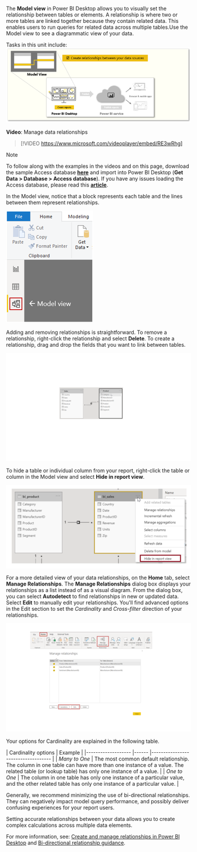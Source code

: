 The **Model view** in Power BI Desktop allows you to visually set the relationship between tables or elements. A relationship is where two or more tables are linked together because they contain related data. This enables users to run queries for related data across multiple tables.Use the Model view to see a diagrammatic view of your data.

Tasks in this unit include:
![Conceptual graphic of the tasks in this module.](../media/02-power-bi-desktop-overview.png)

**Video**: Manage data relationships
> [!VIDEO https://www.microsoft.com/videoplayer/embed/RE3wRhg]

> [!NOTE]
> To follow along with the examples in the videos and on this page, download the sample Access database <a href="https://go.microsoft.com/fwlink/?linkid=2120368" target="_blank">**here**</a> and import into Power BI Desktop (**Get Data > Database > Access database**). If you have any issues loading the Access database, please read this <a href="https://go.microsoft.com/fwlink/?linkid=2131277" target="_blank">**article**</a>.

In the Model view, notice that a block represents each table and the lines between them represent relationships.

![Screenshot of the Model view.](../media/02-power-bi-desktop-model-view.png)

Adding and removing relationships is straightforward. To remove a relationship, right-click the relationship and select **Delete**. To create a relationship, drag and drop the fields that you want to link between tables.

![Screenshot showing the graphical relationship between fields.](../media/02-power-bi-desktop-relationship.png)

To hide a table or individual column from your report, right-click the table or column in the Model view and select **Hide in report view**.

![Screenshot of the Hide in report view option.](../media/02-power-bi-desktop-hide-in-report-view.png)

For a more detailed view of your data relationships, on the **Home** tab, select **Manage Relationships**. The **Manage Relationships** dialog box displays your relationships as a list instead of as a visual diagram. From the dialog box, you can select **Autodetect** to find relationships in new or updated data. Select **Edit** to manually edit your relationships. You'll find advanced options in the Edit section to set the *Cardinality* and *Cross-filter* direction of your relationships.

![Screenshot of the Manage Relationships button and dialog.](../media/02-power-bi-desktop-manage-relationships.png)

Your options for Cardinality are explained in the following table.


| Cardinality options     |  Example                                 |
|-------------------    |------    |-----------------------------------    |
| *Many to One*     | The most common default relationship. The column in one table can have more than one instance of a value. The related table (or lookup table) has only one instance of a value.    |
| *One to One*     | The column in one table has only one instance of a particular value, and the other related table has only one instance of a particular value.     |

Generally, we recommend minimizing the use of bi-directional relationships. They can negatively impact model query performance, and possibly deliver confusing experiences for your report users.

Setting accurate relationships between your data allows you to create complex calculations across multiple data elements.

For more information, see: [Create and manage relationships in Power BI Desktop](https://docs.microsoft.com/power-bi/desktop-create-and-manage-relationships/?azure-portal=true) and [Bi-directional relationship guidance](https://docs.microsoft.com/power-bi/guidance/relationships-bidirectional-filtering/?azure-portal=true).
